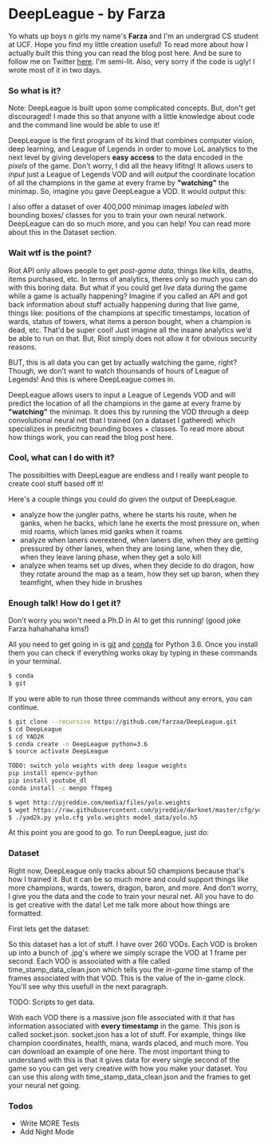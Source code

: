 # DeepLeague - by Farza  

Yo whats up boys n girls my name's **Farza** and I'm an undergrad CS student at UCF. Hope you find my little creation useful! To read more about how I actually built this thing you can read the blog post here. And be sure to follow me on Twitter [here](https://twitter.com/farzatv?lang=en). I'm semi-lit. Also, very sorry if the code is ugly! I wrote most of it in two days.

### So what is it?

Note: DeepLeague is built upon some complicated concepts. But, don't get discouraged! I made this so that anyone with a little knowledge about code and the command line would be able to use it!

DeepLeague is the first program of its kind that combines computer vision, deep learning, and League of Legends in order to move LoL analytics to the next level by giving developers **easy access** to the data encoded in the *pixels* of the game. Don't worry, I did all the heavy lifitng! It allows users to *input* just a League of Legends VOD and will *output* the coordinate location of all the champions in the game at every frame by **"watching"** the minimap. So, imagine you gave DeepLeague a VOD. It would output this:

I also offer a dataset of over 400,000 minimap images *labeled* with bounding boxes/ classes for you to train your own neural network. DeepLeague can do so much more, and you can help! You can read more about this in the Dataset section.

### Wait wtf is the point?

Riot API only allows people to get *post-game data*, things like kills, deaths, items purchased, etc. In terms of analytics, theres only so much you can do with this boring data. But what if you could get *live*  data during the game while a game is actually happening? Imagine if you called an API and got back information about stuff actually happening during that live game, things like: positions of the champions at specific timestamps, location of wards, status of towers, what items a person bought, when a champion is dead, etc. That'd be super cool! Just imagine all the insane analytics we'd be able to run on that. But, Riot simply does not allow it for obvious security reasons.

BUT, this is all data you can get by actually watching the game, right? Though, we don't want to watch thounsands of hours of League of Legends! And this is where DeepLeague comes in.

DeepLeague allows users to input a League of Legends VOD and will predict the location of all the champions in the game at every frame by **"watching"** the minimap. It does this by running the VOD through a deep convolutional neural net that I trained (on a dataset I gathered) which specializes in predicitng bounding boxes + classes. To read more about how things work, you can read the blog post here.

### Cool, what can I do with it?
The possibilties with DeepLeague are endless and I really want people to create cool stuff based off it!

Here's a couple things you could do given the output of DeepLeague.
- analyze how the jungler paths, where he starts his route, when he ganks, when he backs, which lane he exerts the most pressure on, when mid roams, which lanes mid ganks when it roams
- analyze when laners overextend, when laners die, when they are getting pressured by other lanes, when they are losing lane, when they die, when they leave laning phase, when they get a solo kill
- analyze when teams set up dives, when they decide to do dragon, how they rotate around the map as a team, how they set up baron, when they teamfight, when they hide in brushes

### Enough talk! How do I get it?
Don't worry you won't need a Ph.D in AI to get this running! (good joke Farza hahahahaha kms!)

All you need to get going in is [git](https://git-scm.com/book/en/v2/Getting-Started-Installing-Git) and [conda](https://conda.io/docs/user-guide/install/index.html) for Python 3.6. Once you install them you can check if everything works okay by typing in these commands in your terminal.
```sh
$ conda
$ git
```
If you were able to run those three commands without any errors, you can continue.
```sh
$ git clone --recursive https://github.com/farzaa/DeepLeague.git
$ cd DeepLeague
$ cd YAD2K
$ conda create -n DeepLeague python=3.6
$ source activate DeepLeague

TODO: switch yolo weights with deep league weights
pip install opencv-python
pip install youtube_dl
conda install -c menpo ffmpeg

$ wget http://pjreddie.com/media/files/yolo.weights
$ wget https://raw.githubusercontent.com/pjreddie/darknet/master/cfg/yolo.cfg
$ ./yad2k.py yolo.cfg yolo.weights model_data/yolo.h5
```
At this point you are good to go. To run DeepLeague, just do:


### Dataset
Right now, DeepLeague only tracks about 50 champions because that's how I trained it. But it can be so much more and could support things like more champions, wards, towers, dragon, baron, and more. And don't worry, I give you the data and the code to train your neural net. All you have to do is get creative with the data! Let me talk more about how things are formatted.

First lets get the dataset:


So this dataset has a lot of stuff. I have over 260 VODs. Each VOD is broken up into a bunch of .jpg's where we simply scrape the VOD at 1 frame per second. Each VOD is associated with a file called time_stamp_data_clean.json which tells you the *in-game* time stamp of the frames associated with that VOD. This is the value of the in-game clock. You'll see why this usefull in the next paragraph.

TODO: Scripts to get data.

With each VOD there is a massive json file associated with it that has information associated with **every timestamp** in the game. This json is called socket.json. socket.json has a lot of stuff. For example, things like champion coordinates, health, mana, wards placed, and much more. You can download an example of one here. The most important thing to understand with this is that it gives data for every single second of the game so you can get very creative with how you make your dataset. You can use this along with time_stamp_data_clean.json and the frames to get your neural net going.


### Todos

 - Write MORE Tests
 - Add Night Mode
